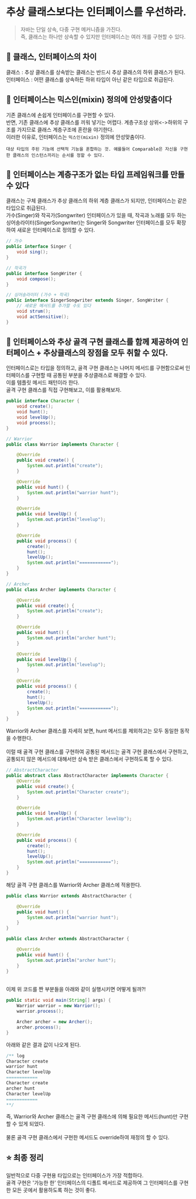 # 추상 클래스보다는 인터페이스를 우선하라.
> 자바는 단일 상속, 다중 구현 메커니즘을 가진다. <br>
즉, 클래스는 하나만 상속할 수 있지만 인터페이스는 여러 개를 구현할 수 있다.

## 📌 클래스, 인터페이스의 차이
클래스 : 추상 클래스를 상속받는 클래스는 반드시 추상 클래스의 하위 클래스가 된다. <br>
인터페이스 : 어떤 클래스를 상속하든 하위 타입이 아닌 같은 타입으로 취급된다. <br>

## 📌 인터페이스는 믹스인(mixin) 정의에 안성맞춤이다
기존 클래스에 손쉽게 인터페이스를 구현할 수 있다. <br>
반면, 기존 클래스에 추상 클래스를 끼워 넣기는 어렵다. 계층구조상 상위<->하위의 구조를 가지므로 클래스 계층구조에 혼란을 야기한다. <br>
이러한 이유로, 인터페이스는 `믹스인(mixin)` 정의에 안성맞춤이다. <br>
```
대상 타입의 주된 기능에 선택적 기능을 혼합하는 것. 예를들어 Comparable은 자신을 구현한 클래스의 인스턴스끼리는 순서를 정할 수 있다.
```

## 📌 인터페이스는 계층구조가 없는 타입 프레임워크를 만들 수 있다
클래스는 구체 클래스가 추상 클래스의 하위 계층 클래스가 되지만, 인터페이스는 같은 타입으로 취급된다. <br>
가수(Singer)와 작곡가(Songwriter) 인터페이스가 있을 때, 작곡과 노래를 모두 하는 싱어송라이터(SingerSongwriter)는 Singer와 Songwriter 인터페이스를 모두 확장하여 새로운 인터페이스로 정의할 수 있다. <br>

```java
// 가수
public interface Singer {
    void sing();
}

// 작곡가
public interface SongWriter {
    void compose();
}

// 싱어송라이터 (가수 + 작곡)
public interface SingerSongwriter extends Singer, SongWriter {
    // 새로운 메서드를 추가할 수도 있다
    void strum();
    void actSensitive();
}
```

## 📌 인터페이스와 추상 골격 구현 클래스를 함께 제공하여 인터페이스 + 추상클래스의 장점을 모두 취할 수 있다.
인터페이스로는 타입을 정의하고, 골격 구현 클래스는 나머지 메서드를 구현함으로써 인터페이스를 구현할 때 공통된 부분을 추상클래스로 해결할 수 있다. <br>
이를 템플릿 메서드 패턴이라 한다. <br>
골격 구현 클래스를 직접 구현해보고, 이를 활용해보자. <br>

```java
public interface Character {
    void create();
    void hunt();
    void levelUp();
    void process();
}
```

```java
// Warrior
public class Warrior implements Character {

    @Override
    public void create() {
        System.out.println("create");
    }

    @Override
    public void hunt() {
        System.out.println("warrior hunt");
    }

    @Override
    public void levelUp() {
        System.out.println("levelup");
    }

    @Override
    public void process() {
        create();
        hunt();
        levelUp();
        System.out.println("============");
    }
}
```
```java
// Archer
public class Archer implements Character {

    @Override
    public void create() {
        System.out.println("create");
    }

    @Override
    public void hunt() {
        System.out.println("archer hunt");
    }

    @Override
    public void levelUp() {
        System.out.println("levelup");
    }

    @Override
    public void process() {
        create();
        hunt();
        levelUp();
        System.out.println("============");
    }
}
```
Warrior와 Archer 클래스를 자세히 보면, hunt 메서드를 제외하고는 모두 동일한 동작을 수행한다. <br>
<br>
이럴 때 골격 구현 클래스를 구현하여 공통된 메서드는 골격 구현 클래스에서 구현하고, 공통되지 않은 메서드에 대해서만 상속 받은 클래스에서 구현하도록 할 수 있다. <br>

```java
// AbstractCharacter
public abstract class AbstractCharacter implements Character {
    @Override
    public void create() {
        System.out.println("Character create");
    }

    @Override
    public void levelUp() {
        System.out.println("Character levelUp");
    }

    @Override
    public void process() {
        create();
        hunt();
        levelUp();
        System.out.println("============");
    }
}
```

해당 골격 구현 클래스를 Warrior와 Archer 클래스에 적용한다.

```java
public class Warrior extends AbstractCharacter {

    @Override
    public void hunt() {
        System.out.println("warrior hunt");
    }
}
```

```java
public class Archer extends AbstractCharacter {

    @Override
    public void hunt() {
        System.out.println("archer hunt");
    }
}
```
<br>
이제 위 코드를 짠 부분들을 아래와 같이 실행시키면 어떻게 될까?!

```java
public static void main(String[] args) {
    Warrior warrior = new Warrior();
    warrior.process();

    Archer archer = new Archer();
    archer.process();
}
```

아래와 같은 결과 값이 나오게 된다.

```java
/** log
Character create
warrior hunt
Character levelUp
============
Character create
archer hunt
Character levelUp
============
**/
```

즉, Warrior와 Archer 클래스는 골격 구현 클래스에 의해 필요한 메서드(hunt)만 구현할 수 있게 되었다. <br>
<br>
물론 골격 구현 클래스에서 구현한 메서드도 override하여 재정의 할 수 있다. <br>

## ⭐️ 최종 정리
일반적으로 다중 구현용 타입으로는 인터페이스가 가장 적합하다. <br>
골격 구현은 '가능한 한' 인터페이스의 디폴트 메서드로 제공하여 그 인터페이스를 구현한 모든 곳에서 활용하도록 하는 것이 좋다. <br>
